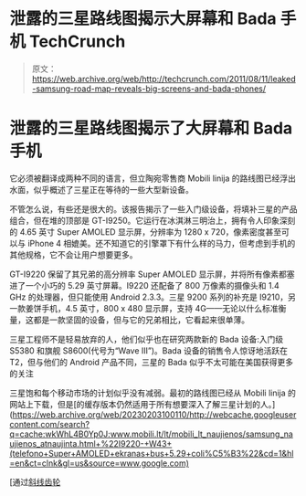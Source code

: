 # 泄露的三星路线图揭示大屏幕和 Bada 手机 TechCrunch

> 原文：<https://web.archive.org/web/http://techcrunch.com/2011/08/11/leaked-samsung-road-map-reveals-big-screens-and-bada-phones/>

# 泄露的三星路线图揭示了大屏幕和 Bada 手机

它必须被翻译成两种不同的语言，但立陶宛零售商 Mobili linija 的路线图已经浮出水面，似乎概述了三星正在等待的一些大型新设备。

不管怎么说，有些还是很大的。该报告揭示了一些入门级设备，将填补三星的产品组合，但在堆的顶部是 GT-I9250。它运行在冰淇淋三明治上，拥有令人印象深刻的 4.65 英寸 Super AMOLED 显示屏，分辨率为 1280 x 720，像素密度甚至可以与 iPhone 4 相媲美。还不知道它的引擎罩下有什么样的马力，但考虑到手机的其他规格，它不会让用户想要更多。

GT-I9220 保留了其兄弟的高分辨率 Super AMOLED 显示屏，并将所有像素都塞进了一个小巧的 5.29 英寸屏幕。I9220 还配备了 800 万像素的摄像头和 1.4 GHz 的处理器，但只能使用 Android 2.3.3。三星 9200 系列的补充是 I9210，另一款姜饼手机，4.5 英寸，800 x 480 显示屏，支持 4G——无论以什么标准衡量，这都是一款坚固的设备，但与它的兄弟相比，它看起来很单薄。

三星工程师不是轻易放弃的人，他们似乎也在研究两款新的 Bada 设备:入门级 S5380 和旗舰 S8600(代号为“Wave III”)。Bada 设备的销售令人惊讶地活跃在 T2，但与他们的 Android 产品不同，三星的 Bada 似乎不太可能在美国获得更多的关注

三星饱和每个移动市场的计划似乎没有减弱。最初的路线图已经从 Mobili linija 的网站上下载，但是[的缓存版本仍然适用于所有想要深入了解三星计划的人。](https://web.archive.org/web/20230203100110/http://webcache.googleusercontent.com/search?q=cache:wkWhL4B0Yp0J:www.mobili.lt/lt/mobili_lt_naujienos/samsung_naujienos_atnaujinta.html+%22I9220-+W43+(telefono+Super+AMOLED+ekranas+bus+5.29+coli%C5%B3%22&cd=1&hl=en&ct=clnk&gl=us&source=www.google.com)

[通过[斜线齿轮](https://web.archive.org/web/20230203100110/http://www.slashgear.com/samsung-roadmap-leak-tips-720p-i9250-android-ics-phone-more-11171091/)